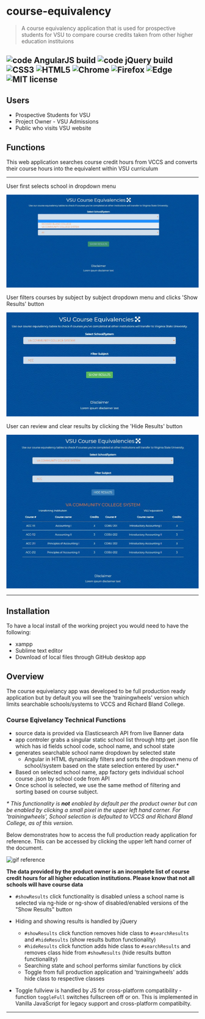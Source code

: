 # course-equivalency
> A course equivalency application that is used for prospective students
> for VSU to compare course credits taken from other higher education instituions

![code AngularJS build](https://img.shields.io/badge/build-AngularJS-brightgreen) 
![code jQuery build](https://img.shields.io/badge/build-jQuery-brightgreen)
![CSS3](https://img.shields.io/badge/build-CSS3-yellowgreen)
![HTML5](https://img.shields.io/badge/build-HTML5-yellowgreen)
![Chrome](https://img.shields.io/badge/Chrome-compatable-green)
![Firefox](https://img.shields.io/badge/Firefox-compatable-green)
![Edge](https://img.shields.io/badge/Edge-compatable-green)
![MIT license](https://img.shields.io/badge/license-mit-blue)
---

## Users
- Prospective Students for VSU
- Project Owner - VSU Admissions
- Public who visits VSU website

## Functions
This web application searches course credit hours from VCCS and converts their course hours into the equivalent within VSU curriculum

---

User first selects school in dropdown menu

![select school](screenshots-readme/select-school-dropdown.JPG)

User filters courses by subject by subject dropdown menu and clicks 'Show Results' button

![select subject show results](screenshots-readme/select-subject-show-results-button.JPG)

User can review and clear results by clicking the 'Hide Results' button

![results list](screenshots-readme/show-results-list.JPG)

---

## Installation

To have a local install of the working project you would need to have the following:

- xampp
- Sublime text editor
- Download of local files through GitHub desktop app


## Overview

The course equivelancy app was developed to be full production ready application but by default you will see the 'trainingwheels' version which limits searchable schools/systems to VCCS and Richard Bland College.  


### Course Eqivelancy Technical Functions
- source data is provided via Elasticsearch API from live Banner data
- app controler grabs a singular static school list through http get .json file which has id fields school code, school name, and school state
- generates searchable school name dropdown by selected state
  - Angular in HTML dynamically filters and sorts the dropdown menu of school/system based on the state selection entered by user.*  
- Based on selected school name, app factory gets individual school course .json by school code from API
- Once school is selected, we use the same method of filtering and sorting based on course subject.

*\* This functionality is **not** enabled by default per the product owner but can be enabled by clicking a small pixel in the upper left hand corner.  For 'trainingwheels', School selection is defaulted to VCCS and Richard Bland College, as of this version.*

Below demonstrates how to access the full production ready application for reference.  This can be accessed by clicking the upper left hand corner of the document. 

![gif reference](http://g.recordit.co/GqvLzFwNOA.gif)

**The data provided by the product owner is an incomplete list of course credit hours for all higher education institutions.  Please know that not all schools will have course data**

- `#showResults` click functionality is disabled unless a school name is selected via ng-hide or ng-show of disabled/enabled versions of the "Show Results" button

- Hiding and showing results is handled by jQuery
   - `#showResults` click function removes hide class to `#searchResults` and `#hideResults` (show results button functionality)
   - `#hideResults` click function adds hide class to `#searchResults` and removes class hide from `#showResults` (hide results button functionality)
   - Searching state and school performs similar functions by click
   - Toggle from full production application and 'trainingwheels' adds hide class to respective classes
- Toggle fullview is handled by JS for cross-platform compatibility
	-function `toggleFull` switches fullscreen off or on.  This is implemented in Vanilla JavaScript for legacy support and cross-platform compatibilty.

---
